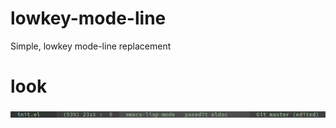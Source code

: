 # lowkey-mode-line
Simple, lowkey mode-line replacement

# look
![Screenshot of lowkey-mode-line](lowkey-mode-line.png?raw=true "Screenshot of lowkey-mode-line.")
